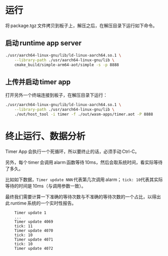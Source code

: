# 运行

将 package.tgz 文件拷贝到板子上，解压之后，在解压目录下运行如下命令。

## 启动 runtime app server

```sh
./usr/aarch64-linux-gnu/lib/ld-linux-aarch64.so.1 \
    --library-path ./usr/aarch64-linux-gnu/lib \
    cmake_build/simple-arm64-aot/simple -s -p 8888
```

## 上传并启动 timer app

打开另外一个终端连接到板子，在解压目录下运行：

```sh
./usr/aarch64-linux-gnu/lib/ld-linux-aarch64.so.1 \
    --library-path ./usr/aarch64-linux-gnu/lib \
    ./out/host_tool -i timer -f ./out/wasm-apps/timer.aot -P 8888
```

# 终止运行、数据分析

Timer App 会执行一个死循环，所以要终止的话，必须手动 Ctrl-C。

另外，每个 timer 会调用 alarm 函数等待 10ms，然后会取系统时间，看实际等待了多久。

比如如下数据，`Timer update NNN` 代表第几次调用 alarm； `tick: 10`代表其实际等待的时间是 10ms（与调用参数一致）。

最终我们需要计算一下准确的等待次数与不准确的等待次数的一个占比，以得出此 runtime 系统的一个实时性报告。

        Timer update 1
        ...
        Timer update 4069
        tick: 11
        Timer update 4070
        tick: 10
        Timer update 4071
        tick: 10
        Timer update 4072

